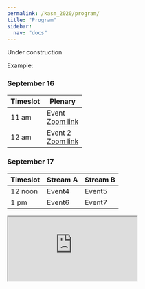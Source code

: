 ```yaml
---
permalink: /kasm_2020/program/
title: "Program"
sidebar:
  nav: "docs"
---
```


Under construction

Example:

### September 16


| Timeslot | Plenary |
|----------- | ------------------ |
| 11 am | Event <br> [Zoom link](https://www.google.com) |
| 12 am | Event 2 <br> [Zoom link](https://www.google.com) |

### September 17

| Timeslot| Stream A | Stream B |
| --------| -------- | -------- |
| 12 noon | Event4 | Event5 |
| 1 pm | Event6 | Event7 |

<iframe src="https://docs.google.com/document/d/e/2PACX-1vSekSgwVaIaWsIgnL83Vh-EeuF54RcZ8snTyidpvnfM_GaX_PyEMWfgJafp69UgfXRq9G5MGlP9zUxa/pub?embedded=true"></iframe>